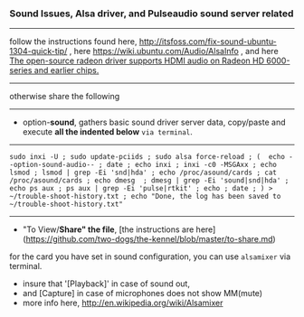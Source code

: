 ### Sound Issues, Alsa driver, and Pulseaudio sound server related
***
follow the instructions found here, http://itsfoss.com/fix-sound-ubuntu-1304-quick-tip/ , here https://wiki.ubuntu.com/Audio/AlsaInfo , and here [The open-source radeon driver supports HDMI audio on Radeon HD 6000-series and earlier chips.](https://gist.github.com/anonymous/59cbc821b20e04752e57)
***
otherwise share the following
***
* option-**sound**, gathers basic sound driver server data, copy/paste and execute **all the indented below** `via terminal`.

***
`
sudo inxi -U ;
sudo update-pciids ;
sudo alsa force-reload ;
( 
  echo --option-sound-audio-- ;
  date ;
  echo inxi ;
  inxi -c0 -MSGAxx ;
  echo lsmod ;
  lsmod | grep -Ei 'snd|hda' ;
  echo /proc/asound/cards ;
  cat /proc/asound/cards ;
  echo dmesg  ;
  dmesg | grep -Ei 'sound|snd|hda' ;
  echo ps aux ;
  ps aux | grep -Ei 'pulse|rtkit' ;
  echo ;
  date ;
) > ~/trouble-shoot-history.txt ;
 echo "Done, the log has been saved to ~/trouble-shoot-history.txt" 
 `
***
* "To View/**Share" the file**, [the instructions are here] (https://github.com/two-dogs/the-kennel/blob/master/to-share.md)


for the card you have set in sound configuration, you can use `alsamixer` via terminal.

* insure that '[Playback]' in case of sound out,
* and [Capture] in case of microphones does not show MM(mute)
* more info here, http://en.wikipedia.org/wiki/Alsamixer
